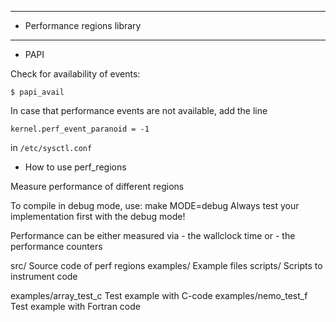 **************************************
* Performance regions library
**************************************

* PAPI

Check for availability of events:

```
$ papi_avail
```

In case that performance events are not available, add the line

```
kernel.perf_event_paranoid = -1
```

in ```/etc/sysctl.conf```


* How to use perf_regions

Measure performance of different regions

To compile in debug mode, use:
	make MODE=debug
Always test your implementation first with the debug mode!

Performance can be either measured via
	- the wallclock time or
	- the performance counters


src/		Source code of perf regions
examples/	Example files
scripts/	Scripts to instrument code

examples/array_test_c	Test example with C-code
examples/nemo_test_f	Test example with Fortran code
